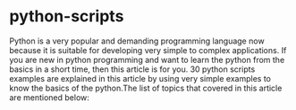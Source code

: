# python-scripts
Python is a very popular and demanding programming language now because it is suitable for developing very simple to complex applications. If you are new in python programming and want to learn the python from the basics in a short time, then this article is for you. 30 python scripts examples are explained in this article by using very simple examples to know the basics of the python.The list of topics that covered in this article are mentioned below:
